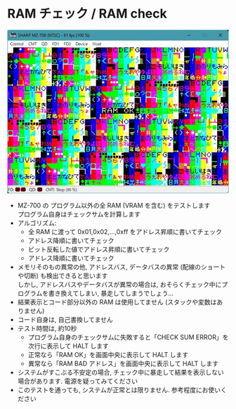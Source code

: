 # RAM チェック / RAM check

![image](ram-check.jpg)

* MZ-700 の プログラム以外の全 RAM (VRAM を含む) をテストします<br>
  プログラム自身はチェックサムを計算します
* アルゴリズム:
  * 全 RAM に渡って 0x01,0x02,...,0xff をアドレス昇順に書いてチェック
  * アドレス降順に書いてチェック
  * ビット反転した値でアドレス昇順に書いてチェック
  * アドレス降順に書いてチェック
* メモリそのもの異常の他, アドレスバス, データバスの異常 (配線のショートや切断) も検出できると思います<br>
  しかし, アドレスバスやデータバスが異常の場合は, おそらくチェック中にプログラムを書き換えてしまい, 暴走してしまうでしょう...
* 結果表示とコード部分以外の RAM は使用してません (スタックや変数はありません)
* コード自身は, 自己書換してません
* テスト時間は, 約10秒<br>
  * プログラム自身のチェックサムに失敗すると「CHECK SUM ERROR」を次行に表示して HALT します<br>
  * 正常なら「RAM OK」を画面中央に表示して HALT します<br>
  * 異常なら「RAM BAD アドレス」を画面中央に表示して HALT します<br>
* システムがすこぶる不安定の場合, チェック中に暴走して結果を表示しない場合があります. 電源を疑ってみてください
* このテストを通っても, システムが正常とは限りません. 参考程度にお使いください